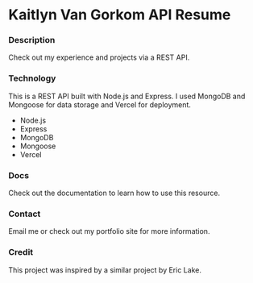 # Kaitlyn Van Gorkom API Resume

### Description

Check out my experience and projects via a REST API.

### Technology

This is a REST API built with Node.js and Express. I used MongoDB and Mongoose for data storage and Vercel for deployment.

- Node.js
- Express
- MongoDB
- Mongoose
- Vercel

### Docs

Check out the documentation to learn how to use this resource.

### Contact

Email me or check out my portfolio site for more information.

### Credit

This project was inspired by a similar project by Eric Lake.
